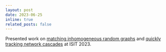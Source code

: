 ```yaml
---
layout: post
date: 2023-06-25
inline: true
related_posts: false
---
```


Presented work on [matching inhomogeneous random graphs](https://arxiv.org/abs/2302.05407) and [quickly tracking network cascades](https://arxiv.org/abs/2302.05418) at ISIT 2023.
